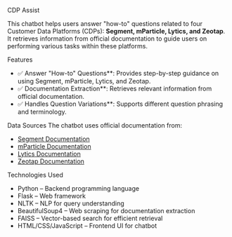 CDP Assist

This chatbot helps users answer "how-to" questions related to four Customer Data Platforms (CDPs): **Segment, mParticle, Lytics, and Zeotap**. It retrieves information from official documentation to guide users on performing various tasks within these platforms.

Features
- ✅ Answer "How-to" Questions**: Provides step-by-step guidance on using Segment, mParticle, Lytics, and Zeotap.
- ✅ Documentation Extraction**: Retrieves relevant information from official documentation.
- ✅ Handles Question Variations**: Supports different question phrasing and terminology.

Data Sources
The chatbot uses official documentation from:
- [Segment Documentation](https://segment.com/docs/)
- [mParticle Documentation](https://docs.mparticle.com/)
- [Lytics Documentation](https://docs.lytics.com/)
- [Zeotap Documentation](https://docs.zeotap.com/home/en-us/)

Technologies Used
- Python – Backend programming language
- Flask – Web framework
- NLTK – NLP for query understanding
- BeautifulSoup4 – Web scraping for documentation extraction
- FAISS – Vector-based search for efficient retrieval
- HTML/CSS/JavaScript – Frontend UI for chatbot